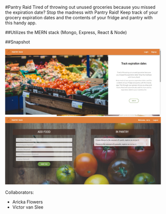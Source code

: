#Pantry Raid
Tired of throwing out unused groceries because you missed the expiration date? Stop the madness with Pantry Raid!
Keep track of your grocery expiration dates and the contents of your fridge and pantry with this handy app. 

##Utilizes
the MERN stack (Mongo, Express, React & Node)

##Snapshot
<p align="center">
	<img src="./client/src/images/PantryRaidscreenshot1.jpg" width = "750"/>
	<img src="./client/src/images/PantryRaidscreenshot2.jpg" width = "750"/>
</p>

Collaborators: 
* Aricka Flowers
* Victor van Slee